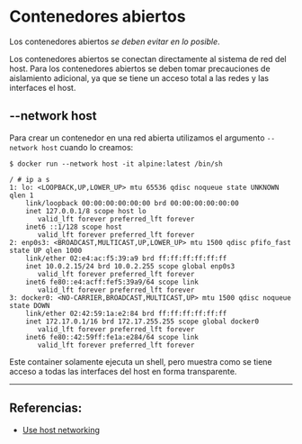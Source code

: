 # Contenedores abiertos

Los contenedores abiertos *se deben evitar en lo posible*. 

Los contenedores abiertos se conectan directamente al sistema de red del host. Para los contenedores abiertos se deben tomar precauciones de aislamiento adicional, ya que se tiene un acceso total a las redes y las interfaces el host.

## --network host

Para crear un contenedor en una red abierta utilizamos el argumento `--network host` cuando lo creamos:

```
$ docker run --network host -it alpine:latest /bin/sh

/ # ip a s
1: lo: <LOOPBACK,UP,LOWER_UP> mtu 65536 qdisc noqueue state UNKNOWN qlen 1
    link/loopback 00:00:00:00:00:00 brd 00:00:00:00:00:00
    inet 127.0.0.1/8 scope host lo
       valid_lft forever preferred_lft forever
    inet6 ::1/128 scope host
       valid_lft forever preferred_lft forever
2: enp0s3: <BROADCAST,MULTICAST,UP,LOWER_UP> mtu 1500 qdisc pfifo_fast state UP qlen 1000
    link/ether 02:e4:ac:f5:39:a9 brd ff:ff:ff:ff:ff:ff
    inet 10.0.2.15/24 brd 10.0.2.255 scope global enp0s3
       valid_lft forever preferred_lft forever
    inet6 fe80::e4:acff:fef5:39a9/64 scope link
       valid_lft forever preferred_lft forever
3: docker0: <NO-CARRIER,BROADCAST,MULTICAST,UP> mtu 1500 qdisc noqueue state DOWN
    link/ether 02:42:59:1a:e2:84 brd ff:ff:ff:ff:ff:ff
    inet 172.17.0.1/16 brd 172.17.255.255 scope global docker0
       valid_lft forever preferred_lft forever
    inet6 fe80::42:59ff:fe1a:e284/64 scope link
       valid_lft forever preferred_lft forever
```

Este container solamente ejecuta un shell, pero muestra como se tiene acceso a todas las interfaces del host en forma transparente.

---

## Referencias:

- [Use host networking](https://docs.docker.com/network/host/)